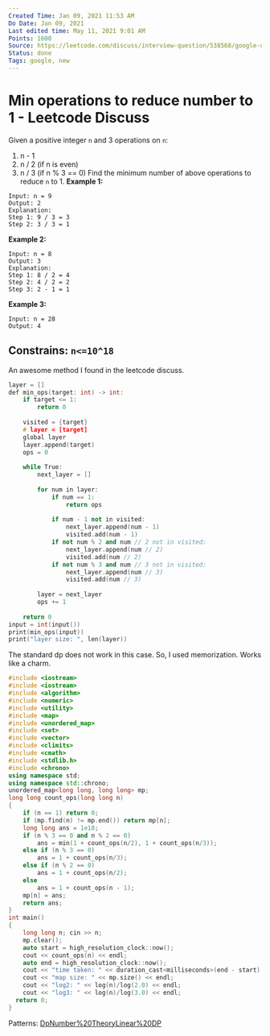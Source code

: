 ```yaml
---
Created Time: Jan 09, 2021 11:53 AM
Do Date: Jan 09, 2021
Last edited time: May 11, 2021 9:01 AM
Points: 1600
Source: https://leetcode.com/discuss/interview-question/538568/google-onsite-min-operations-to-reduce-number-to-1
Status: done
Tags: google, new
---
```


# Min operations to reduce number to 1 - Leetcode Discuss

Given a positive integer `n` and 3 operations on `n`:
1. n - 1
2. n / 2 (if n is even)
3. n / 3 (if n % 3 == 0)
Find the minimum number of above operations to reduce `n` to 1.
**Example 1:**
```
Input: n = 9
Output: 2
Explanation:
Step 1: 9 / 3 = 3
Step 2: 3 / 3 = 1
```
**Example 2:**
```
Input: n = 8
Output: 3
Explanation:
Step 1: 8 / 2 = 4
Step 2: 4 / 2 = 2
Step 3: 2 - 1 = 1
```
**Example 3:**
```
Input: n = 28
Output: 4
```
**Constrains:** 
`n<=10^18`
---
An awesome method I found in the leetcode discuss.
```cpp
layer = []
def min_ops(target: int) -> int:
    if target <= 1:
        return 0
    
    visited = {target}
    # layer = [target]
    global layer
    layer.append(target)
    ops = 0
    
    while True:
        next_layer = []
        
        for num in layer:
            if num == 1:
                return ops
                
            if num - 1 not in visited:
                next_layer.append(num - 1)
                visited.add(num - 1)
            if not num % 2 and num // 2 not in visited:
                next_layer.append(num // 2)
                visited.add(num // 2)
            if not num % 3 and num // 3 not in visited:
                next_layer.append(num // 3)
                visited.add(num // 3)
            
        layer = next_layer
        ops += 1
    
    return 0
input = int(input())
print(min_ops(input))
print("layer size: ", len(layer))
```
The standard dp does not work in this case. So, I used memorization. Works like a charm. 
```cpp
#include <iostream>
#include <iostream>
#include <algorithm>
#include <numeric>
#include <utility>
#include <map>
#include <unordered_map>
#include <set>
#include <vector>
#include <climits>
#include <cmath>
#include <stdlib.h>
#include <chrono>
using namespace std;
using namespace std::chrono;
unordered_map<long long, long long> mp; 
long long count_ops(long long n)
{
	if (n == 1) return 0; 
	if (mp.find(n) != mp.end()) return mp[n]; 
	long long ans = 1e18; 
	if (n % 3 == 0 and n % 2 == 0) 
		ans = min(1 + count_ops(n/2), 1 + count_ops(n/3)); 
	else if (n % 3 == 0) 
		ans = 1 + count_ops(n/3); 
	else if (n % 2 == 0) 
		ans = 1 + count_ops(n/2); 
	else 
		ans = 1 + count_ops(n - 1); 
	mp[n] = ans; 
	return ans;  
}
int main()
{
	long long n; cin >> n; 
	mp.clear(); 
	auto start = high_resolution_clock::now(); 
	cout << count_ops(n) << endl;
	auto end = high_resolution_clock::now(); 
	cout << "time taken: " << duration_cast<milliseconds>(end - start).count() << endl;
	cout << "map size: " << mp.size() << endl;
	cout << "log2: " << log(n)/log(2.0) << endl;
	cout << "log3: " << log(n)/log(3.0) << endl;
  return 0;
}
```
Patterns: [Dp](Dp.md)[Number%20Theory](Number%20Theory.md)[Linear%20DP](Linear%20DP.md)